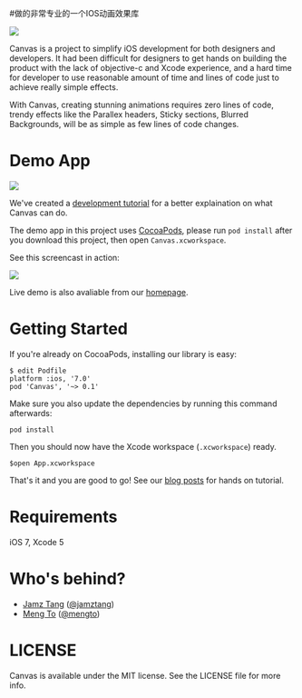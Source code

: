
#做的非常专业的一个IOS动画效果库

![](http://f.cl.ly/items/3435000d3G1E3t3m0J0X/canvas.png)


Canvas is a project to simplify iOS development for both designers and developers.
It had been difficult for designers to get hands on building the product with the lack of objective-c and Xcode experience, and a hard time for developer to use reasonable amount of time and lines of code just to achieve really simple effects.

With Canvas, creating stunning animations requires zero lines of code, trendy effects like the Parallex headers, Sticky sections, Blurred Backgrounds, will be as simple as few lines of code changes.

Demo App
========

![](http://f.cl.ly/items/350X372e2i1x2y2A1h0K/canvas-animation.gif)

We've created a [development tutorial][tutorial] for a better explaination on what Canvas can do.

The demo app in this project uses [CocoaPods][], please run `pod install` after you download this project, then open `Canvas.xcworkspace`. 

See this screencast in action:

![](http://f.cl.ly/items/1s2Z3C0j0g1V2S0R0I2L/running-demo.gif)

Live demo is also avaliable from our [homepage][].


Getting Started
===============

If you're already on CocoaPods, installing our library is easy:

    $ edit Podfile
    platform :ios, '7.0'
    pod 'Canvas', '~> 0.1'

Make sure you also update the dependencies by running this command afterwards:

    pod install

Then you should now have the Xcode workspace (`.xcworkspace`) ready.

    $open App.xcworkspace
    
That's it and you are good to go! See our [blog posts][homepage] for hands on tutorial.


Requirements
============

iOS 7, Xcode 5


Who's behind?
=============

- [Jamz Tang][] ([@jamztang][])
- [Meng To][] ([@mengto][])



LICENSE
=======

Canvas is available under the MIT license. See the LICENSE file for more info.


[homepage]:http://canvaspod.io
[CocoaPods]:http://cocoapods.org
[Jamz Tang]:http://github.com/jamztang
[Meng To]:http://mengto.com
[@jamztang]:http://twitter.com/@jamztang
[@mengto]:http://twitter.com/@mengto
[tutorial]:https://medium.com/p/20c82a904164

